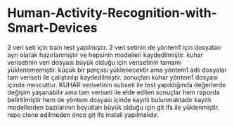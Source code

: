 ﻿# Human-Activity-Recognition-with-Smart-Devices
2 veri seti için train test yapılmıştır. 2 veri setinin de yöntem1 için dosyaları ayrı olarak hazırlanmıştır ve hepsinin modelleri kaydedilmiştir. 
kuhar verisetinin veri dosyası büyük olduğu için verisetinin tamamı yüklenememiştir. küçük bir parçası yüklenecektir ama yöntem1 adlı dosyalar tam veriseti ile çalıştırılıp kaydedilmiştir. sonuçları kuhar yöntem1 dosyası içinde mevcuttur.
KUHAR verisetinin subseti ile test yapıldığında değerlerde değişim yaşanabilir ama tam veriseti ile elde edilen sonuçlar hem raporda belirtilmiştir hem de yöntem dosyası içinde kayıtlı bulunmaktadır
kayıtlı modellerden bazılarının boyutları büyük olduğu için git lfs ile yüklenmiştir. repo clone edilmeden önce git lfs install yapılmalıdır.
